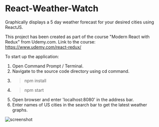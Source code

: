 # React-Weather-Watch
Graphically displays a 5 day weather forecast for your desired cities using ReactJS.

This project has been created as part of the course "Modern React with Redux" from Udemy.com.
Link to the course: https://www.udemy.com/react-redux/

To start up the application:
1. Open Command Prompt / Terminal.
2. Navigate to the source code directory using cd command.
3. > npm install
4. > npm start
5. Open browser and enter 'localhost:8080' in the address bar.
6. Enter names of US cities in the search bar to get the latest weather graphs.

![screenshot](https://github.com/ritikavnair/React-Weather-Watch/blob/master/ScreenCapture.PNG)

